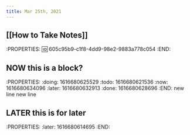 ```yaml
---
title: Mar 25th, 2021
---
```


##
## [[How to Take Notes]]
:PROPERTIES:
:id: 605c95b9-c1f8-4dd9-98e2-9883a778c054
:END:
##
## NOW this is a block?
:PROPERTIES:
:doing: 1616680625529
:todo: 1616680621536
:now: 1616680634096
:later: 1616680632913
:done: 1616680628696
:END:
new line
new line
## LATER this is for later
:PROPERTIES:
:later: 1616680614695
:END:
##
